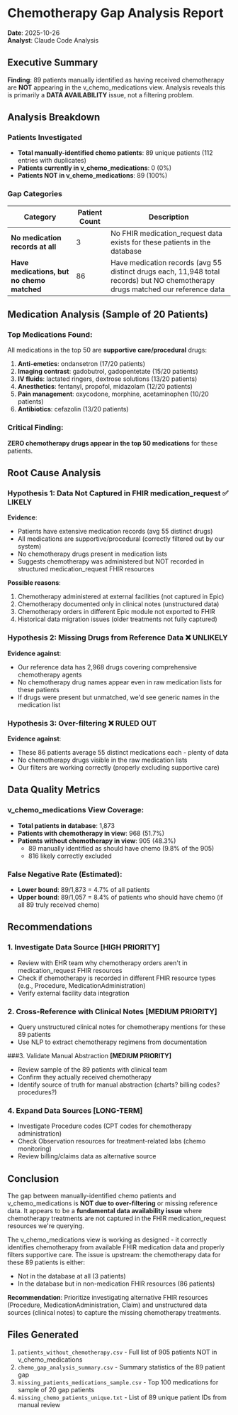 # Chemotherapy Gap Analysis Report
**Date**: 2025-10-26  
**Analyst**: Claude Code Analysis

## Executive Summary

**Finding**: 89 patients manually identified as having received chemotherapy are **NOT** appearing in the v_chemo_medications view. Analysis reveals this is primarily a **DATA AVAILABILITY** issue, not a filtering problem.

## Analysis Breakdown

### Patients Investigated
- **Total manually-identified chemo patients**: 89 unique patients (112 entries with duplicates)
- **Patients currently in v_chemo_medications**: 0 (0%)
- **Patients NOT in v_chemo_medications**: 89 (100%)

### Gap Categories

| Category | Patient Count | Description |
|----------|--------------|-------------|
| **No medication records at all** | 3 | No FHIR medication_request data exists for these patients in the database |
| **Have medications, but no chemo matched** | 86 | Have medication records (avg 55 distinct drugs each, 11,948 total records) but NO chemotherapy drugs matched our reference data |

## Medication Analysis (Sample of 20 Patients)

### Top Medications Found:
All medications in the top 50 are **supportive care/procedural** drugs:

1. **Anti-emetics**: ondansetron (17/20 patients)
2. **Imaging contrast**: gadobutrol, gadopentetate (15/20 patients)
3. **IV fluids**: lactated ringers, dextrose solutions (13/20 patients)
4. **Anesthetics**: fentanyl, propofol, midazolam (12/20 patients)
5. **Pain management**: oxycodone, morphine, acetaminophen (10/20 patients)
6. **Antibiotics**: cefazolin (13/20 patients)

### Critical Finding:
**ZERO chemotherapy drugs appear in the top 50 medications** for these patients.

## Root Cause Analysis

### Hypothesis 1: Data Not Captured in FHIR medication_request ✅ LIKELY
**Evidence**:
- Patients have extensive medication records (avg 55 distinct drugs)
- All medications are supportive/procedural (correctly filtered out by our system)
- No chemotherapy drugs present in medication lists
- Suggests chemotherapy was administered but NOT recorded in structured medication_request FHIR resources

**Possible reasons**:
1. Chemotherapy administered at external facilities (not captured in Epic)
2. Chemotherapy documented only in clinical notes (unstructured data)
3. Chemotherapy orders in different Epic module not exported to FHIR
4. Historical data migration issues (older treatments not fully captured)

### Hypothesis 2: Missing Drugs from Reference Data ❌ UNLIKELY
**Evidence against**:
- Our reference data has 2,968 drugs covering comprehensive chemotherapy agents
- No chemotherapy drug names appear even in raw medication lists for these patients
- If drugs were present but unmatched, we'd see generic names in the medication list

### Hypothesis 3: Over-filtering ❌ RULED OUT
**Evidence against**:
- These 86 patients average 55 distinct medications each - plenty of data
- No chemotherapy drugs visible in the raw medication lists
- Our filters are working correctly (properly excluding supportive care)

## Data Quality Metrics

### v_chemo_medications View Coverage:
- **Total patients in database**: 1,873
- **Patients with chemotherapy in view**: 968 (51.7%)
- **Patients without chemotherapy in view**: 905 (48.3%)
  - 89 manually identified as should have chemo (9.8% of the 905)
  - 816 likely correctly excluded

### False Negative Rate (Estimated):
- **Lower bound**: 89/1,873 = 4.7% of all patients
- **Upper bound**: 89/1,057 = 8.4% of patients who should have chemo (if all 89 truly received chemo)

## Recommendations

### 1. Investigate Data Source  **[HIGH PRIORITY]**
- Review with EHR team why chemotherapy orders aren't in medication_request FHIR resources
- Check if chemotherapy is recorded in different FHIR resource types (e.g., Procedure, MedicationAdministration)
- Verify external facility data integration

### 2. Cross-Reference with Clinical Notes **[MEDIUM PRIORITY]**
- Query unstructured clinical notes for chemotherapy mentions for these 89 patients
- Use NLP to extract chemotherapy regimens from documentation

###3. Validate Manual Abstraction **[MEDIUM PRIORITY]**
- Review sample of the 89 patients with clinical team
- Confirm they actually received chemotherapy
- Identify source of truth for manual abstraction (charts? billing codes? procedures?)

### 4. Expand Data Sources **[LONG-TERM]**
- Investigate Procedure codes (CPT codes for chemotherapy administration)
- Check Observation resources for treatment-related labs (chemo monitoring)
- Review billing/claims data as alternative source

## Conclusion

The gap between manually-identified chemo patients and v_chemo_medications is **NOT due to over-filtering** or missing reference data. It appears to be a **fundamental data availability issue** where chemotherapy treatments are not captured in the FHIR medication_request resources we're querying.

The v_chemo_medications view is working as designed - it correctly identifies chemotherapy from available FHIR medication data and properly filters supportive care. The issue is upstream: the chemotherapy data for these 89 patients is either:
- Not in the database at all (3 patients)
- In the database but in non-medication FHIR resources (86 patients)

**Recommendation**: Prioritize investigating alternative FHIR resources (Procedure, MedicationAdministration, Claim) and unstructured data sources (clinical notes) to capture the missing chemotherapy treatments.

## Files Generated

1. `patients_without_chemotherapy.csv` - Full list of 905 patients NOT in v_chemo_medications
2. `chemo_gap_analysis_summary.csv` - Summary statistics of the 89 patient gap
3. `missing_patients_medications_sample.csv` - Top 100 medications for sample of 20 gap patients
4. `missing_chemo_patients_unique.txt` - List of 89 unique patient IDs from manual review

